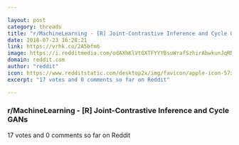 ```yaml
---

layout: post
category: threads
title: "r/MachineLearning - [R] Joint-Contrastive Inference and Cycle GANs"
date: 2018-07-23 16:28:21
link: https://vrhk.co/2A5bfm6
image: https://i.redditmedia.com/odAXhKlVtGXTFYYYBsuWrafSzhirAbwkunJqRN_0eSk.jpg?s=a514ea6b133350dc25e9f4f772f84957
domain: reddit.com
author: "reddit"
icon: https://www.redditstatic.com/desktop2x/img/favicon/apple-icon-57x57.png
excerpt: "17 votes and 0 comments so far on Reddit"

---
```


### r/MachineLearning - [R] Joint-Contrastive Inference and Cycle GANs

17 votes and 0 comments so far on Reddit